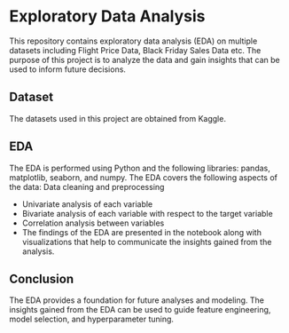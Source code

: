 # Exploratory Data Analysis
This repository contains exploratory data analysis (EDA) on multiple datasets including Flight Price Data, Black Friday Sales Data etc. The purpose of this project is to analyze the data and gain insights that can be used to inform future decisions.

## Dataset
The datasets used in this project are obtained from Kaggle. 

## EDA
The EDA is performed using Python and the following libraries: pandas, matplotlib, seaborn, and numpy. The EDA covers the following aspects of the data:
Data cleaning and preprocessing
<ul>
  <li> Univariate analysis of each variable</li>
  <li> Bivariate analysis of each variable with respect to the target variable </li>
  <li> Correlation analysis between variables</li>
  <li> The findings of the EDA are presented in the notebook along with visualizations that help to communicate the insights gained from the analysis.</li> 
</ul>

## Conclusion
The EDA provides a foundation for future analyses and modeling. The insights gained from the EDA can be used to guide feature engineering, model selection, and hyperparameter tuning.
